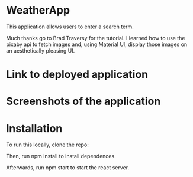 # WeatherApp

This application allows users to enter a search term.

Much thanks go to Brad Traversy for the tutorial. I learned how to use the pixaby api to fetch images and, using Material UI, display those images on an aesthetically pleasing UI.

# Link to deployed application

# Screenshots of the application

# Installation

To run this locally, clone the repo:

Then, run npm install to install dependences.

Afterwards, run npm start to start the react server.
